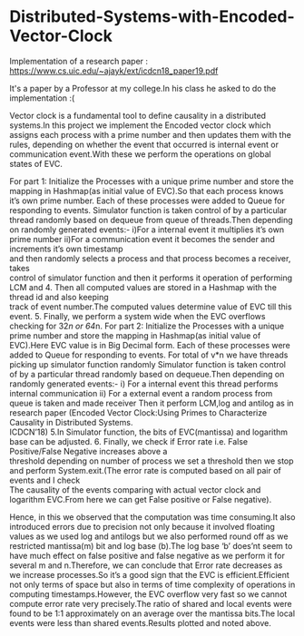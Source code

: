 # Distributed-Systems-with-Encoded-Vector-Clock
Implementation of a research paper : https://www.cs.uic.edu/~ajayk/ext/icdcn18_paper19.pdf


It's a paper by a Professor at my college.In his class he asked to do the implementation :(






Vector clock is a fundamental tool to define causality in a distributed systems.In this project we implement  the Encoded vector clock which assigns each process with a prime number and then updates them with the rules, depending on whether the event that occurred is internal event or communication event.With these we perform the operations on global states of EVC.

For part 1:
Initialize the Processes with a unique prime number and store the mapping in Hashmap(as initial value of EVC).So that each process knows it’s own prime number.
Each of these processes were added to Queue for responding to events.
Simulator function is taken control of by a particular thread randomly based on dequeue from queue of threads.Then depending on randomly generated events:-
         i)For a internal event it multiplies it’s own prime number
        ii)For a communication event it becomes the sender and increments it’s own timestamp                                               
            and then randomly selects a process and that process becomes a receiver, takes         
           control of simulator function and then it performs it operation of performing LCM and
     4.  Then all computed values are stored in a Hashmap with the thread id and also keeping  
           track of event number.The computed values determine value of EVC till this event.
     5.   Finally, we perform a system wide when the EVC overflows checking for 32*n or 64*n.
For part 2:
Initialize the Processes with a unique prime number and store the mapping in Hashmap(as initial value of EVC).Here EVC value is in Big Decimal form.
Each of these processes were added to Queue for responding to events.
For total of v*n we have threads picking up simulator function randomly
Simulator function is taken control of by a particular thread randomly based on dequeue.Then depending on randomly generated events:-
          i) For a internal event this thread performs internal communication
          ii) For a external event a random process from queue is taken and made receiver
              Then it perform LCM,log and antilog as in  research paper
              (Encoded Vector Clock:Using Primes to Characterize Causality in Distributed Systems.     
                ICDCN’18)
       5.In Simulator function, the bits of EVC(mantissa) and logarithm base can be adjusted.
       6. Finally, we check if Error rate i.e. False Positive/False Negative increases above a                                         
           threshold depending on number of process we set a threshold   then we stop and 
           perform System.exit.(The error rate is computed based on all pair of events and I check        
          The causality of the events comparing with actual vector clock and logarithm EVC.From
           here we can get False positive or False negative).          

Hence, in this we observed that the computation was time consuming.It also introduced errors due to precision not only because it involved floating values as we used log and antilogs but we also performed round off as we restricted mantissa(m) bit and log base (b).The log  base ‘b’ does’nt seem to have much effect on false positive and false negative as we perform it for several m and n.Therefore, we can conclude that Error rate decreases as we increase processes.So it’s a good sign that the EVC is efficient.Efficient not only terms of space but also in terms of time complexity of operations in computing timestamps.However, the EVC overflow very fast so we cannot compute error rate very precisely.The ratio of shared and local events were found to be 1:1 approximately on an average over the mantissa bits.The local events were less than shared events.Results plotted and noted above.

